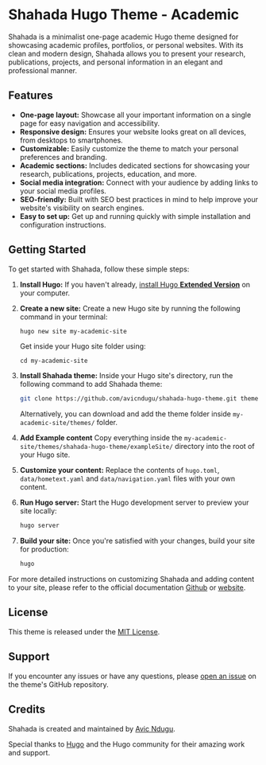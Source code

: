 # Shahada Hugo Theme - Academic

Shahada is a minimalist one-page academic Hugo theme designed for showcasing academic profiles, portfolios, or personal websites. With its clean and modern design, Shahada allows you to present your research, publications, projects, and personal information in an elegant and professional manner.

## Features

- **One-page layout:** Showcase all your important information on a single page for easy navigation and accessibility.
- **Responsive design:** Ensures your website looks great on all devices, from desktops to smartphones.
- **Customizable:** Easily customize the theme to match your personal preferences and branding.
- **Academic sections:** Includes dedicated sections for showcasing your research, publications, projects, education, and more.
- **Social media integration:** Connect with your audience by adding links to your social media profiles.
- **SEO-friendly:** Built with SEO best practices in mind to help improve your website's visibility on search engines.
- **Easy to set up:** Get up and running quickly with simple installation and configuration instructions.

## Getting Started

To get started with Shahada, follow these simple steps:

1. **Install Hugo:**
   If you haven't already, [install Hugo **Extended Version**](https://gohugo.io/getting-started/installing/) on your computer.

2. **Create a new site:**
   Create a new Hugo site by running the following command in your terminal:

   ```bash
   hugo new site my-academic-site
   ```

   Get inside your Hugo site folder using:

   ```
   cd my-academic-site
   ```

3. **Install Shahada theme:**
   Inside your Hugo site's directory, run the following command to add Shahada theme:

   ```bash
   git clone https://github.com/avicndugu/shahada-hugo-theme.git themes/shahada-hugo-theme
   ```

   Alternatively, you can download and add the theme folder inside `my-academic-site/themes/` folder.

4. **Add Example content**
   Copy everything inside the `my-academic-site/themes/shahada-hugo-theme/exampleSite/` directory into the root of your Hugo site.

5. **Customize your content:**
   Replace the contents of `hugo.toml`, `data/hometext.yaml` and `data/navigation.yaml` files with your own content.

6. **Run Hugo server:**
   Start the Hugo development server to preview your site locally:

   ```bash
   hugo server
   ```

7. **Build your site:**
   Once you're satisfied with your changes, build your site for production:

   ```bash
   hugo
   ```

For more detailed instructions on customizing Shahada and adding content to your site, please refer to the official documentation [Github](https://github.com/avicndugu/shahada-hugo/documentation) or [website](https://shahada-hugo.pages.dev).


## License

This theme is released under the [MIT License](LICENSE).

## Support

If you encounter any issues or have any questions, please [open an issue](https://github.com/exampleuser/shahada/issues) on the theme's GitHub repository.

## Credits

Shahada is created and maintained by [Avic Ndugu](https://github.com/avicndugu/).

Special thanks to [Hugo](https://gohugo.io/) and the Hugo community for their amazing work and support.

